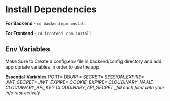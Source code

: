 # Install Dependencies

**For Backend** - `cd backend` `npm install`

**For Frontend** - `cd frontend` ` npm install`

## Env Variables

Make Sure to Create a config.env file in backend/config directory and add appropriate variables in order to use the app.

**Essential Variables**
PORT=
DB*URI =
SECRET=
SESSION_EXPIRE=
JWT_SECRET=
JWT_EXPIRE=
COOKIE_EXPIRE=
CLOUDINARY_NAME
CLOUDINARY_API_KEY
CLOUDINARY_API_SECRET
\_fill each filed with your info respectively*
